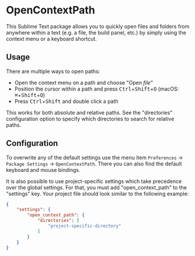 # OpenContextPath

This Sublime Text package allows you to quickly open files and folders from
anywhere within a text (e.g. a file, the build panel, etc.) by simply using the
context menu or a keyboard shortcut.

## Usage

There are multiple ways to open paths:

- Open the context menu on a path and choose "Open *file*"
- Position the cursor within a path and press
    <kbd>Ctrl</kbd>+<kbd>Shift</kbd>+<kbd>O</kbd> (macOS:
    <kbd>⌘</kbd>+<kbd>Shift</kbd>+<kbd>O</kbd>)
- Press <kbd>Ctrl</kbd>+<kbd>Shift</kbd> and double click a path

This works for both absolute and relative paths. See the "directories"
configuration option to specify which directories to search for relative paths.

## Configuration

To overwrite any of the default settings use the menu item `Preferences` →
`Package Settings` → `OpenContextPath`. There you can also find the default
keyboard and mouse bindings.

It is also possible to use project-specific settings which take precedence over
the global settings. For that, you must add "open_context_path" to the
"settings" key. Your project file should look similar to the following example:

```json
{
    "settings": {
        "open_context_path": {
            "directories": [
                "project-specific-directory"
            ]
        }
    }
}
```
